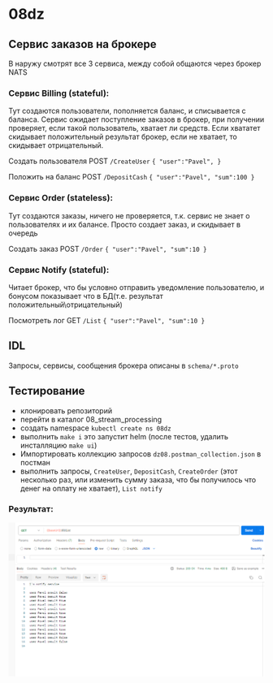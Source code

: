# 08dz

## Сервис заказов на брокере

В наружу смотрят все 3 сервиса, между собой общаются через брокер NATS

### Сервис Billing (stateful):

Тут создаются пользователи, пополняется баланс, и списывается с баланса. Сервис ожидает поступление заказов в брокер,
при получении проверяет, если такой пользователь, хватает ли средств. Если
хвататет скидывает положительный результат брокер, если не хватает, то скидывает отрицательный.

Создать пользователя POST `/CreateUser`
`{
"user":"Pavel",
}`

Положить на баланс POST `/DepositCash`
`{
"user":"Pavel",
"sum":100
}`

### Сервис Order (stateless):

Тут создаются заказы, ничего не проверяется, т.к. сервис не знает о пользователях и их балансе. Просто создает заказ, и
скидывает в
очередь

Создать заказ POST `/Order`
`{
"user":"Pavel",
"sum":10
}`

### Сервис Notify (stateful):

Читает брокер, что бы условно отправить уведомление пользователю, и бонусом показывает что в БД(т.е. результат
положительный\отрицательный)

Посмотреть лог GET `/List`
`{
"user":"Pavel",
"sum":10
}`

## IDL

Запросы, сервисы, сообщения брокера описаны в `schema/*.proto`

## Тестирование

- клонировать репозиторий
- перейти в каталог 08_stream_processing
- создать namespace `kubectl create ns 08dz`
- выполнить `make i` это запустит helm (после тестов, удалить инсталляцию `make ui`)
- Импортировать коллекцию запросов `dz08.postman_collection.json` в постман
- выполнить запросы, `CreateUser`, `DepositCash`, `CreateOrder` (этот несколько раз, или изменить сумму заказа, что бы
  получилось что денег на оплату не хватает), `List notify`

### Результат:

![](img/img.png)



